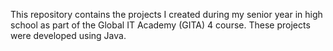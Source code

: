 This repository contains the projects I created during my senior year in high school as part of the Global IT Academy (GITA) 4 course. These projects were developed using Java.
